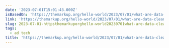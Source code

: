 ```yaml
---
date: '2023-07-01T15:01:43.000Z'
isBasedOn: 'https://themarkup.org/hello-world/2023/07/01/what-are-data-clean-rooms'
link: 'https://themarkup.org/hello-world/2023/07/01/what-are-data-clean-rooms'
slug: 2023-07-01-httpsthemarkuporghello-world20230701what-are-data-clean-rooms
tags:
  - ad tech
title: 'https://themarkup.org/hello-world/2023/07/01/what-are-data-clean-rooms'
---
```


